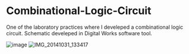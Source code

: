 # Combinational-Logic-Circuit
One of the laboratory practices where I develeped a combinational logic circuit.
Schematic develeped in Digital Works software tool. 

![image](https://user-images.githubusercontent.com/48243879/125200984-2a0cfa80-e265-11eb-8904-b550c7728ad4.png)
![IMG_20141031_133417](https://user-images.githubusercontent.com/48243879/125200952-05b11e00-e265-11eb-89d2-f6df054a37a3.jpg)

